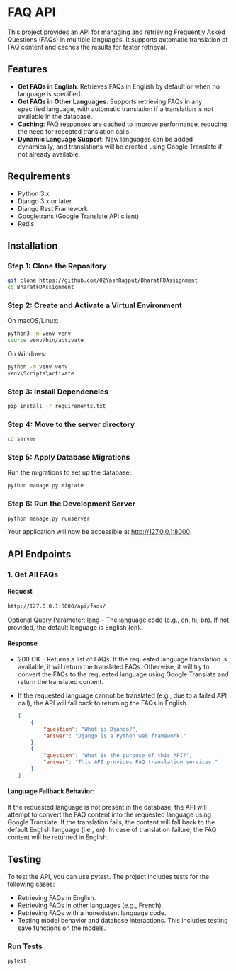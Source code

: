 # FAQ API

This project provides an API for managing and retrieving Frequently Asked Questions (FAQs) in multiple languages. It supports automatic translation of FAQ content and caches the results for faster retrieval.

## Features

- **Get FAQs in English**: Retrieves FAQs in English by default or when no language is specified.
- **Get FAQs in Other Languages**: Supports retrieving FAQs in any specified language, with automatic translation if a translation is not available in the database.
- **Caching**: FAQ responses are cached to improve performance, reducing the need for repeated translation calls.
- **Dynamic Language Support**: New languages can be added dynamically, and translations will be created using Google Translate if not already available.

## Requirements

- Python 3.x
- Django 3.x or later
- Django Rest Framework
- Googletrans (Google Translate API client)
- Redis 

## Installation

### Step 1: Clone the Repository

  ```bash
  git clone https://github.com/02YashRajput/BharatFDAssignment
  cd BharatFDAssignment
  ```
### Step 2: Create and Activate a Virtual Environment
On macOS/Linux:

```bash
python3 -m venv venv
source venv/bin/activate
```
On Windows:

```bash
python -m venv venv
venv\Scripts\activate
```

### Step 3: Install Dependencies

```bash
pip install -r requirements.txt
```

### Step 4: Move to the server directory

```bash
cd server
```

### Step 5: Apply Database Migrations
Run the migrations to set up the database:

```bash
python manage.py migrate
```

### Step 6: Run the Development Server

```bash
python manage.py runserver
```
Your application will now be accessible at http://127.0.0.1:8000.

## API Endpoints
### 1. Get All FAQs
#### Request
```bash
http://127.0.0.1:8000/api/faqs/ 
```
Optional Query Parameter: lang – The language code (e.g., en, hi, bn). If not provided, the default language is English (en).

#### Response
- 200 OK – Returns a list of FAQs. If the requested language translation is available, it will return the translated FAQs. Otherwise, it will try to convert the FAQs to the requested language using Google Translate and return the translated content.
- If the requested language cannot be translated (e.g., due to a failed API call), the API will fall back to returning the FAQs in English.



  ```json
  [
      {
          "question": "What is Django?",
          "answer": "Django is a Python web framework."
      },
      {
          "question": "What is the purpose of this API?",
          "answer": "This API provides FAQ translation services."
      }
  ]
  ```
#### Language Fallback Behavior:

If the requested language is not present in the database, the API will attempt to convert the FAQ content into the requested language using Google Translate. If the translation fails, the content will fall back to the default English language (i.e., en). In case of translation failure, the FAQ content will be returned in English.

## Testing

To test the API, you can use pytest. The project includes tests for the following cases:

- Retrieving FAQs in English.
- Retrieving FAQs in other languages (e.g., French).
- Retrieving FAQs with a nonexistent language code.
- Testing model behavior and database interactions. This includes testing save functions on the models.

### Run Tests

```bash
pytest
```

